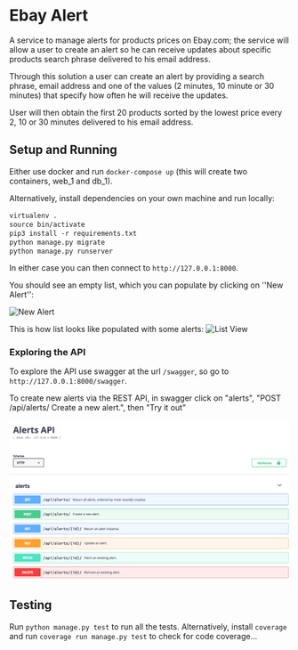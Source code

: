 # Ebay Alert 

A service to manage alerts for products prices on Ebay.com; the service
will allow a user to create an alert so he can receive updates about
specific products search phrase delivered to his email address.

Through this solution a user can create an alert by providing a search
phrase, email address and one of the values (2 minutes, 10 minute or 30
minutes) that specify how often he will receive the updates.

User will then obtain the first 20 products sorted by the lowest price
every 2, 10 or 30 minutes delivered to his email address.


## Setup and Running

Either use docker and run ``docker-compose up`` (this will create two containers, web_1 and db_1).

Alternatively, install dependencies on your own machine and run locally:

    virtualenv .
    source bin/activate
    pip3 install -r requirements.txt
    python manage.py migrate
    python manage.py runserver

In either case you can then connect to ``http://127.0.0.1:8000``.

You should see an empty list, which you can populate by clicking on ''New Alert'':

![New Alert](docs/img/create_view)

This is how list looks like populated with some alerts:
![List View](docs/img/list_view)

### Exploring the API
To explore the API use swagger at the url ``/swagger``, so go to
``http://127.0.0.1:8000/swagger``.

To create new alerts via the REST API, in swagger click on "alerts", "POST /api/alerts/ Create a new alert.", then "Try it out"

![Swagger](docs/img/swagger.png)

## Testing

Run ``python manage.py test`` to run all the tests. Alternatively, install ``coverage`` and run ``coverage run manage.py test`` to check for code coverage...
